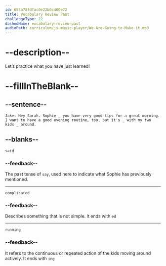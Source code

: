 ```yaml
---
id: 655a78fdfac0e22b0c400e72
title: Vocabulary Review Past
challengeType: 22
dashedName: vocabulary-review-past
audioPath: curriculum/js-music-player/We-Are-Going-to-Make-it.mp3
---
```


<!--
AUDIO REFERENCE: 
Jake: Hey Sarah. Sophie said you have very good tips for a great morning. I want to have a good evening routine, too, but it's complicated with my two kids running around.
-->

# --description--

Let’s practice what you have just learned!

# --fillInTheBlank--

## --sentence--

`Jake: Hey Sarah. Sophie _ you have very good tips for a great morning. I want to have a good evening routine, too, but it's _ with my two kids _ around.`

## --blanks--

`said`

### --feedback--

The past tense of `say`, used here to indicate what Sophie has previously mentioned.

---

`complicated`

### --feedback--

Describes something that is not simple. It ends with `ed`

---

`running`

### --feedback--

It refers to the continuous or repeated action of the kids moving around actively. It ends with `ing`
